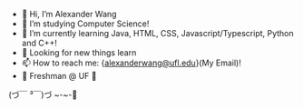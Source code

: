 - 👋 Hi, I’m Alexander Wang
- 👀 I’m studying Computer Science!
- 🌱 I’m currently learning Java, HTML, CSS, Javascript/Typescript, Python and C++!
- 🚀 Looking for new things learn
- 📫 How to reach me: {alexanderwang@ufl.edu}(My Email)!
- 🏫 Freshman @ UF 🐊

(づ￣ ³￣)づ ~-~-💖

